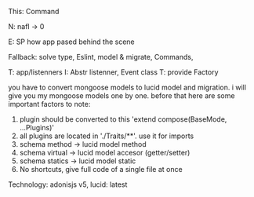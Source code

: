This: 
Command

N: nafl -> 0

E: SP how app pased behind the scene

Fallback: solve type, Eslint, model & migrate, Commands, 

T: app/listenners
I: Abstr listenner, Event class
T: provide Factory


you have to convert mongoose models to lucid model and migration. i will give you my mongoose models
one by one. before that here are some important factors to note:

1. plugin should be converted to this 'extend compose(BaseMode, ...Plugins)'
2. all plugins are located in './Traits/\*\*'. use it for imports
3. schema method -> lucid model method
4. schema virtual -> lucid model accesor (getter/setter)
5. schema statics -> lucid model static
6. No shortcuts, give full code of a single file at once

Technology: adonisjs v5, lucid: latest
